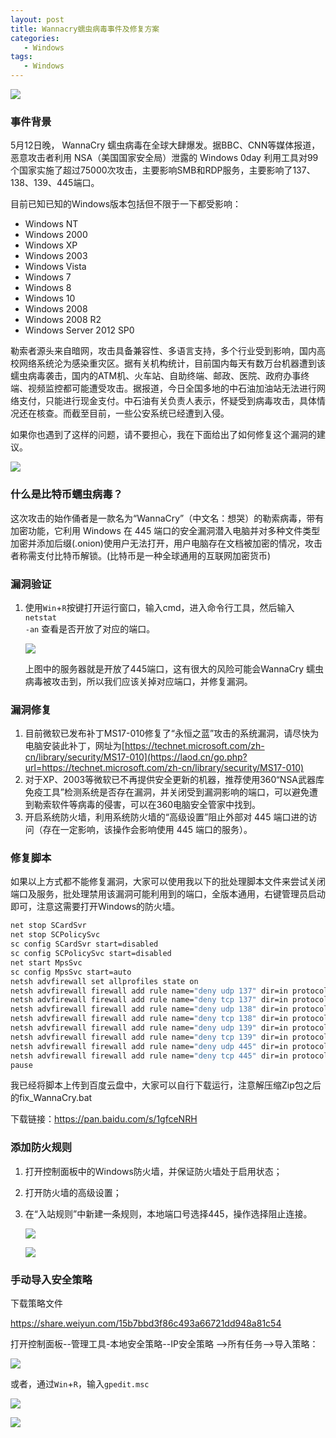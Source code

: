 ```yaml
---
layout: post
title: Wannacry蠕虫病毒事件及修复方案
categories: 
   - Windows
tags:
   - Windows
---
```


![](https://samzong.oss-cn-shenzhen.aliyuncs.com/blog/3d0jo.png)

### 事件背景

5月12日晚， WannaCry 蠕虫病毒在全球大肆爆发。据BBC、CNN等媒体报道，恶意攻击者利用 NSA（美国国家安全局）泄露的 Windows 0day 利用工具对99个国家实施了超过75000次攻击，主要影响SMB和RDP服务，主要影响了137、138、139、445端口。

目前已知已知的Windows版本包括但不限于一下都受影响：

* Windows NT
* Windows 2000
* Windows XP
* Windows 2003
* Windows Vista
* Windows 7
* Windows 8
* Windows 10
* Windows 2008
* Windows 2008 R2
* Windows Server 2012 SP0

勒索者源头来自暗网，攻击具备兼容性、多语言支持，多个行业受到影响，国内高校网络系统沦为感染重灾区。据有关机构统计，目前国内每天有数万台机器遭到该蠕虫病毒袭击，国内的ATM机、火车站、自助终端、邮政、医院、政府办事终端、视频监控都可能遭受攻击。据报道，今日全国多地的中石油加油站无法进行网络支付，只能进行现金支付。中石油有关负责人表示，怀疑受到病毒攻击，具体情况还在核查。而截至目前，一些公安系统已经遭到入侵。

如果你也遇到了这样的问题，请不要担心，我在下面给出了如何修复这个漏洞的建议。

![](https://samzong.oss-cn-shenzhen.aliyuncs.com/blog/9y7cc.jpg)

### 什么是比特币蠕虫病毒？

这次攻击的始作俑者是一款名为“WannaCry”（中文名：想哭）的勒索病毒，带有加密功能，它利用 Windows 在 445 端口的安全漏洞潜入电脑并对多种文件类型加密并添加后缀(.onion)使用户无法打开，用户电脑存在文档被加密的情况，攻击者称需支付比特币解锁。(比特币是一种全球通用的互联网加密货币)

### 漏洞验证

1. 使用<code>Win</code>+<code>R</code>按键打开运行窗口，输入cmd，进入命令行工具，然后输入<code>netstat -an</code> 查看是否开放了对应的端口。

   ![](https://samzong.oss-cn-shenzhen.aliyuncs.com/blog/3m1jm.png)

   上图中的服务器就是开放了445端口，这有很大的风险可能会WannaCry 蠕虫病毒被攻击到，所以我们应该关掉对应端口，并修复漏洞。

### 漏洞修复

   1. 目前微软已发布补丁MS17-010修复了“永恒之蓝”攻击的系统漏洞，请尽快为电脑安装此补丁，网址为[https://technet.microsoft.com/zh-cn/library/security/MS17-010](https://laod.cn/go.php?url=https://technet.microsoft.com/zh-cn/library/security/MS17-010)
   2. 对于XP、2003等微软已不再提供安全更新的机器，推荐使用360“NSA武器库免疫工具”检测系统是否存在漏洞，并关闭受到漏洞影响的端口，可以避免遭到勒索软件等病毒的侵害，可以在360电脑安全管家中找到。
   3. 开启系统防火墙，利用系统防火墙的“高级设置”阻止外部对 445 端口进的访问（存在一定影响，该操作会影响使用 445 端口的服务）。

### 修复脚本

如果以上方式都不能修复漏洞，大家可以使用我以下的批处理脚本文件来尝试关闭端口及服务，批处理禁用该漏洞可能利用到的端口，全版本通用，右键管理员启动即可，注意这需要打开Windows的防火墙。

```bash
net stop SCardSvr
net stop SCPolicySvc
sc config SCardSvr start=disabled
sc config SCPolicySvc start=disabled
net start MpsSvc
sc config MpsSvc start=auto
netsh advfirewall set allprofiles state on
netsh advfirewall firewall add rule name="deny udp 137" dir=in protocol=udp localport=137 action=block
netsh advfirewall firewall add rule name="deny tcp 137" dir=in protocol=tcp localport=137 action=block
netsh advfirewall firewall add rule name="deny udp 138" dir=in protocol=udp localport=138 action=block
netsh advfirewall firewall add rule name="deny tcp 138" dir=in protocol=tcp localport=138 action=block
netsh advfirewall firewall add rule name="deny udp 139" dir=in protocol=udp localport=139 action=block
netsh advfirewall firewall add rule name="deny tcp 139" dir=in protocol=tcp localport=139 action=block
netsh advfirewall firewall add rule name="deny udp 445" dir=in protocol=udp localport=445 action=block
netsh advfirewall firewall add rule name="deny tcp 445" dir=in protocol=tcp localport=445 action=block
pause
```

我已经将脚本上传到百度云盘中，大家可以自行下载运行，注意解压缩Zip包之后的fix_WannaCry.bat

下载链接：<https://pan.baidu.com/s/1gfceNRH>

### 添加防火规则

1. 打开控制面板中的Windows防火墙，并保证防火墙处于启用状态；

2. 打开防火墙的高级设置；

3. 在“入站规则”中新建一条规则，本地端口号选择445，操作选择阻止连接。

   ![](https://pic3.zhimg.com/v2-85f14330cdba1fbf89369b26b9e48f52_b.png)

   ![](https://pic2.zhimg.com/v2-1bbe08395ec8ef8d0e2028cbccb01055_b.png)

### 手动导入安全策略

下载策略文件

<https://share.weiyun.com/15b7bbd3f86c493a66721dd948a81c54>

打开控制面板--管理工具-本地安全策略--IP安全策略 -->所有任务-->导入策略：

![](https://samzong.oss-cn-shenzhen.aliyuncs.com/blog/hj9f4.jpg)

或者，通过<code>Win</code>+<code>R</code>，输入<code>gpedit.msc</code>

![](https://samzong.oss-cn-shenzhen.aliyuncs.com/blog/9vsqx.jpg)

![](https://samzong.oss-cn-shenzhen.aliyuncs.com/blog/tosjk.jpg)
